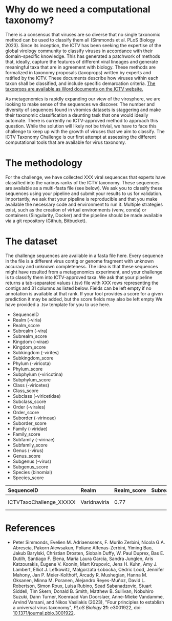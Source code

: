 # Why do we need a computational taxonomy?

There is a consensus that viruses are so diverse that no single
taxonomic method can be used to classify them all (Simmonds et
al. PLoS Biology 2023). Since its inception, the ICTV has been seeking
the expertise of the global virology community to classify viruses in
accordance with their domain-specific knowledge. This has generated a
patchwork of methods that, ideally, capture the features of different
viral lineages and generate meaningful taxa that are in agreement with
biology. These methods are formalized in taxonomy proposals
(taxoprops) written by experts and ratified by the ICTV. These
documents describe how viruses within each taxon shall be classified,
and include specific demarcation criteria. 
<a href=https://ictv.global/files/proposals/approved>The taxoprops are 
available as Word documents on the ICTV website.</a>

As metagenomics is rapidly expanding our view of the virosphere, we
are looking to make sense of the sequences we discover. The number and
diversity of sequences found in viromics datasets is staggering and
make their taxonomic classification a daunting task that one would
ideally automate. There is currently no ICTV-approved method to
approach this question. While the solution will likely not be trivial,
we have to face this challenge to keep up with the growth of viruses
that we aim to classify. The ICTV Taxonomy Challenge is our first 
attempt at assessing the different computational tools that are 
available for virus taxonomy. 

# The methodology

For the challenge, we have collected XXX viral sequences that experts
have classified into the various ranks of the ICTV taxonomy. These 
sequences are available as a multi-fasta file (see below). 
We ask you to classify these sequences using your pipeline and 
submit your results to us for validation. Importantly, we ask that your 
pipeline is reproducible and that you make available the
necessary code and environment to run it. Multiple strategies exist, 
such as the creation of virtual environments (venv, conda) or 
containers (Singularity, Docker) and the pipeline should be 
made available via a git repository (Github, Bitbucket).

# The dataset

The challenge sequences are available in a fasta file here. 
Every sequence in the file is a different virus contig or genome 
fragment with unknown accuracy and unknown completeness. 
The idea is that these
sequences might have resulted from a metagenomics experiment,
and your challenge is to classify them into ICTV-approved taxa.
We ask that your pipeline returns a tab-separated values (.tsv) 
file with XXX rows representing the contigs and 31 columns as 
listed below. Fields can be left empty if no annotation is 
available at that rank. If your tool provides a score for a 
given prediction it may be added, but the score fields may also be 
left empty We have provided a .tsv template for you to use here.

* SequenceID
* Realm (-viria)
* Realm_score
* Subrealm (-vira)
* Subrealm_score
* Kingdom (-virae)
* Kingdom_score
* Subkingdom (-virites)
* Subkingdom_score
* Phylum (-viricota)
* Phylum_score
* Subphylum (-viricotina)
* Subphylum_score
* Class (-viricetes)
* Class_score
* Subclass (-viricetidae)
* Subclass_score
* Order (-virales)
* Order_score
* Suborder (-virineae)
* Suborder_score
* Family (-viridae)
* Family_score
* Subfamily (-virinae)
* Subfamily_score
* Genus (-virus)
* Genus_score
* Subgenus (-virus)
* Subgenus_score
* Species (binomial)
* Species_score

<div class="table-wrapper" markdown=block>

|SequenceID|Realm|Realm_score|Subrealm|Subrealm_score|Kingom|Kingom_score|...|Genus|Genus_score|Subgenus|Subgenus_score|Species|Species_score|
|:---------|:----|:----------|:-------|:-------------|:-----|:-----------|:--|:----|:----------|:-------|:-------------|:------|:------------|
|ICTVTaxoChallenge_XXXXX|Varidnaviria|0.77|||Bamfordvirae|0.54|...|Mimivirus|0.92|||Mimivirus lagoaense|0.92|

</div>

# References

* Peter Simmonds, Evelien M. Adriaenssens, F. Murilo Zerbini, Nicola G.A. Abrescia, Pakorn Aiewsakun, Poliane Alfenas-Zerbini, Yiming Bao, Jakub Barylski, Christian Drosten, Siobain Duffy, W. Paul Duprex, Bas E. Dutilh, Santiago F. Elena, María Laura García, Sandra Junglen, Aris Katzourakis, Eugene V. Koonin, Mart Krupovic, Jens H. Kuhn, Amy J. Lambert, Elliot J. Lefkowitz, Małgorzata Łobocka, Cédric Lood, Jennifer Mahony, Jan P. Meier-Kolthoff, Arcady R. Mushegian, Hanna M. Oksanen, Minna M. Poranen, Alejandro Reyes-Muñoz, David L. Robertson, Simon Roux, Luisa Rubino, Sead Sabanadzovic, Stuart Siddell, Tim Skern, Donald B. Smith, Matthew B. Sullivan, Nobuhiro Suzuki, Dann Turner, Koenraad Van Doorslaer, Anne-Mieke Vandamme, Arvind Varsani, and Nikos Vasilakis (2023), "Four principles to establish a universal virus taxonomy", <i>PLoS Biology</i> <b>21</b>: e3001922, doi: <a href=https://doi.org/10.1371/journal.pbio.3001922>10.1371/journal.pbio.3001922</a>.
